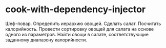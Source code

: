 # cook-with-dependency-injector
Шеф-повар. Определить иерархию овощей. Сделать салат. Посчитать 
калорийность. Провести сортировку овощей для салата на основе одного из 
параметров. Найти овощи в салате, соответствующие заданному диапазону 
калорийности.
